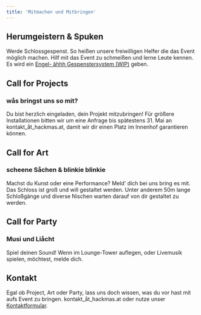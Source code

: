 ```yaml
---
title: 'Mitmachen und Mitbringen'
---
```


## Herumgeistern & Spuken
Werde Schlossgespenst. So heißen unsere freiwilligen Helfer die das Event möglich machen. Hilf mit das Event zu schmeißen und lerne Leute kennen. Es wird ein [Engel- ähhh Gespenstersystem (WIP)](https://spuk.håck-mas.at) geben.

## Call for Projects
### wås bringst uns so mit?
Du bist herzlich eingeladen, dein Projekt mitzubringen! Für größere Installationen bitten wir um eine Anfrage bis spätestens 31. Mai an kontakt_åt_hackmas.at, damit wir dir einen Platz im Innenhof garantieren können.

## Call for Art
### scheene Såchen & blinkie blinkie
Machst du Kunst oder eine Performance? Meld' dich bei uns bring es mit. Das Schloss ist groß und will gestaltet werden. Unter anderem 50m lange Schloßgänge und diverse Nischen warten darauf von dir gestaltet zu werden.


## Call for Party
### Musi und Liåcht
Spiel deinen Sound! Wenn im Lounge-Tower auflegen, oder Livemusik spielen, möchtest, melde dich.

## Kontakt
Egal ob Project, Art oder Party, lass uns doch wissen, was du vor hast mit aufs Event zu bringen.  kontakt_åt_hackmas.at oder nutze unser [Kontaktformular](/#contact).